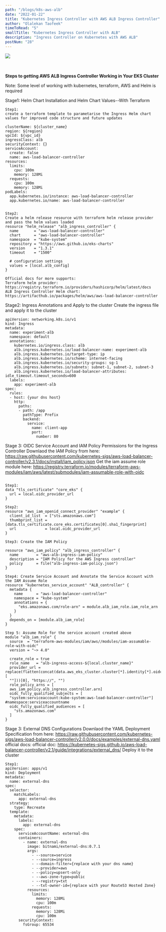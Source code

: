 ```yaml
---
path: "/blogs/k8s-aws-alb"
date: "2022-01-22"
title: "Kubernetes Ingress Controller with AWS ALB Ingress Controller"
author: "Olalekan Taofeek"
timeToRead: "5"
smallTitle: "Kubernetes Ingress Controller with ALB"
description: "Ingress Controller on Kubernetes with AWS ALB"
postNum: "28"
---
```


<img src="./alb-ingress-controller.png"/>
<br/>
<br/>
<br/>


**Steps to getting AWS ALB Ingress Controller Working in Your EKS Cluster**

Note: Some level of working with kubernetes, terraform, AWS and Helm is required

Stage1: Helm Chart Installation and Helm Chart Values--With Terraform

```
Step1: 
create a terraform template to parametarise the Ingress Helm chart values for improved code structure and future updates

clusterName: ${cluster_name}
region: ${region}
vpcId: ${vpc_id}
ingressClass: alb
securityContext: {}
serviceAccount:
  create: false
  name: aws-load-balancer-controller
resources:
  limits:
    cpu: 100m
    memory: 128Mi
  requests:
    cpu: 100m
    memory: 128Mi
podLabels:
  app.kubernetes.io/instance: aws-load-balancer-controller
  app.kubernetes.io/name: aws-load-balancer-controller


Step2: 
Create a helm release resource with terraform helm release provider and pass the helm values loaded
resource "helm_release" "alb_ingress_controller" {
  name       = "aws-load-balancer-controller"
  chart      = "aws-load-balancer-controller"
  namespace  = "kube-system"
  repository = "https://aws.github.io/eks-charts"
  version    = "1.3.1"
  timeout    = "1500"

  # configuration settings
  values = [local.alb_config]
}

Official docs for more supports:
Terraform helm provider: https://registry.terraform.io/providers/hashicorp/helm/latest/docs
ALB Ingress Controller Helm chart: https://artifacthub.io/packages/helm/aws/aws-load-balancer-controller

```

Stage2: Ingress Annotations and Apply to the cluster
Create the ingress file and apply it to the cluster

```
apiVersion: networking.k8s.io/v1
kind: Ingress
metadata:
  name: experiment-alb
  namespace: default
  annotations:
    kubernetes.io/ingress.class: alb
    alb.ingress.kubernetes.io/load-balancer-name: experiment-alb
    alb.ingress.kubernetes.io/target-type: ip
    alb.ingress.kubernetes.io/scheme: internet-facing
    alb.ingress.kubernetes.io/security-groups: sg-1
    alb.ingress.kubernetes.io/subnets: subnet-1, subnet-2, subnet-3
    alb.ingress.kubernetes.io/load-balancer-attributes: idle_timeout.timeout_seconds=600
  labels:
    app: experiment-alb
spec:
  rules:
  - host: {your dns host}
    http:
      paths:
      - path: /app
        pathType: Prefix
        backend:
          service:
            name: client-app
            port:
              number: 80
```

Stage 3: OIDC Service Account and IAM Policy Permissions for the Ingress Controller
Downlaod the IAM Policy from here: https://raw.githubusercontent.com/kubernetes-sigs/aws-load-balancer-controller/v2.3.1/docs/install/iam_policy.json
Get the iam assume role module here: https://registry.terraform.io/modules/terraform-aws-modules/iam/aws/latest/submodules/iam-assumable-role-with-oidc

```

Step1: 
data "tls_certificate" "core_eks" {
  url = local.oidc_provider_url
}

Step2:
resource "aws_iam_openid_connect_provider" "example" {
  client_id_list  = ["sts.amazonaws.com"]
  thumbprint_list = [data.tls_certificate.core_eks.certificates[0].sha1_fingerprint]
  url             = local.oidc_provider_url
}

Step3: Create the IAM Policy

resource "aws_iam_policy" "alb_ingress_controller" {
  name        = "aws-alb-ingress-iam-policy"
  description = "IAM Policy for the AWS Ingress controller"
  policy      = file("alb-ingress-iam-policy.json")
}

Step4: Create Service Account and Annotate the Service Account with the IAM Assume Role
resource "kubernetes_service_account" "ALB_controller" {
  metadata {
    name      = "aws-load-balancer-controller"
    namespace = "kube-system"
    annotations = {
      "eks.amazonaws.com/role-arn" = module.alb_iam_role.iam_role_arn
    }
  }
  depends_on = [module.alb_iam_role]
}

Step 5: Assume Role for the service account created above
module "alb_iam_role" {
  source  = "terraform-aws-modules/iam/aws//modules/iam-assumable-role-with-oidc"
  version = "~> 4.0"

  create_role = true
  role_name   = "alb-ingress-access-${local.cluster_name}"
  provider_url = replace(flatten(concat(data.aws_eks_cluster.cluster[*].identity[*].oidc.0.issuer, [
  ""]))[0], "https://", "")
  role_policy_arns = [
  aws_iam_policy.alb_ingress_controller.arn]
  oidc_fully_qualified_subjects = [
  "system:serviceaccount:kube-system:aws-load-balancer-controller"] #namespace:serviceaccountname
  oidc_fully_qualified_audiences = [
    "sts.amazonaws.com"
  ]
}
```



Stage 3: External DNS Configurations
Downlaod the YAML Deployment Specification from here: https://raw.githubusercontent.com/kubernetes-sigs/aws-load-balancer-controller/v2.0.0/docs/examples/external-dns.yaml
official docs: official doc: https://kubernetes-sigs.github.io/aws-load-balancer-controller/v2.1/guide/integrations/external_dns/
Deploy it to the cluster
```
Step1: 
apiVersion: apps/v1
kind: Deployment
metadata:
  name: external-dns
spec:
  selector:
    matchLabels:
      app: external-dns
  strategy:
    type: Recreate
  template:
    metadata:
      labels:
        app: external-dns
    spec:
      serviceAccountName: external-dns
      containers:
        - name: external-dns
          image: bitnami/external-dns:0.7.1
          args:
            - --source=service
            - --source=ingress
            - --domain-filter={replace with your dns name}
            - --provider=aws
            - --policy=upsert-only
            - --aws-zone-type=public
            - --registry=txt
            - --txt-owner-id={replace with your Route53 Hosted Zone}
          resources:
            limits:
              memory: 128Mi
              cpu: 100m
            requests:
              memory: 128Mi
              cpu: 100m
      securityContext:
        fsGroup: 65534
```
